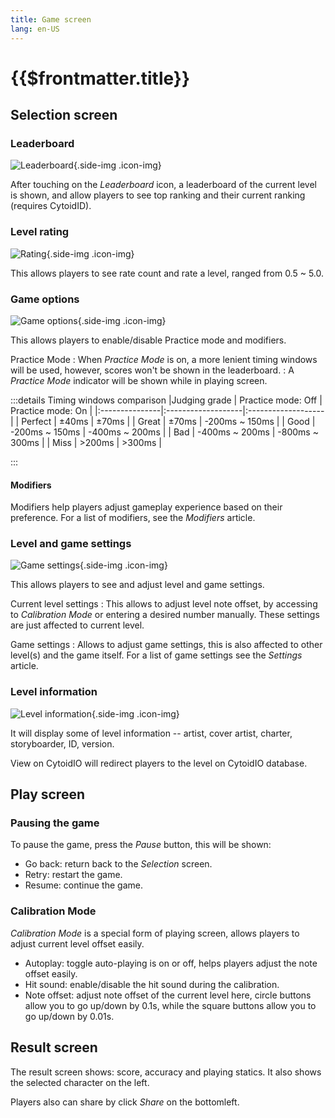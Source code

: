 ```yaml
---
title: Game screen
lang: en-US
---
```


# {{$frontmatter.title}}

## Selection screen


### Leaderboard

![Leaderboard](./_source_game_screen.md/leaderboard.png){.side-img .icon-img}

After touching on the *Leaderboard* icon, a leaderboard of the current level is shown, and allow players to see top ranking and their current ranking (requires CytoidID).

### Level rating

![Rating](./_source_game_screen.md/rating.png){.side-img .icon-img}

This allows players to see rate count and rate a level, ranged from 0.5 ~ 5.0.

### Game options

![Game options](./_source_game_screen.md/game_option.png){.side-img .icon-img}

This allows players to enable/disable Practice mode and modifiers.

Practice Mode
: When *Practice Mode* is on, a more lenient timing windows will be used, however, scores won't be shown in the leaderboard.
: A *Practice Mode* indicator will be shown while in playing screen.


:::details Timing windows comparison
|Judging grade   | Practice mode: Off | Practice mode: On  |
|:---------------|:-------------------|:-------------------|
| Perfect        | ±40ms              | ±70ms              |
| Great          | ±70ms              | -200ms ~ 150ms     |
| Good           | -200ms ~ 150ms     | -400ms ~ 200ms     |
| Bad            | -400ms ~ 200ms     | -800ms ~ 300ms     |
| Miss           | >200ms             | >300ms             |

:::

#### Modifiers

Modifiers help players adjust gameplay experience based on their preference. For a list of modifiers, see the *Modifiers* article.

### Level and game settings

![Game settings](./_source_game_screen.md/game_settings.png){.side-img .icon-img}

This allows players to see and adjust level and game settings.

Current level settings
: This allows to adjust level note offset, by accessing to *Calibration Mode* or entering a desired number manually. These settings are just affected to current level.

Game settings
: Allows to adjust game settings, this is also affected to other level(s) and the game itself. For a list of game settings see the *Settings* article.

### Level information

![Level information](./_source_game_screen.md/level_info.png){.side-img .icon-img}

It will display some of level information -- artist, cover artist, charter, storyboarder, ID, version.

View on CytoidIO will redirect players to the level on CytoidIO
database.

## Play screen

### Pausing the game

To pause the game, press the *Pause* button, this will be shown:

- Go back: return back to the *Selection* screen.
- Retry: restart the game.
- Resume: continue the game.

### Calibration Mode

*Calibration Mode* is a special form of playing screen, allows players to adjust current level offset easily.

- Autoplay: toggle auto-playing is on or off, helps players adjust the note offset easily.
- Hit sound: enable/disable the hit sound during the calibration.
- Note offset: adjust note offset of the current level here, circle buttons allow you to go up/down by 0.1s, while the square buttons allow you to go up/down by 0.01s.

## Result screen


The result screen shows: score, accuracy and playing statics. It also shows the selected character on the left.

Players also can share by click *Share* on the bottomleft.
